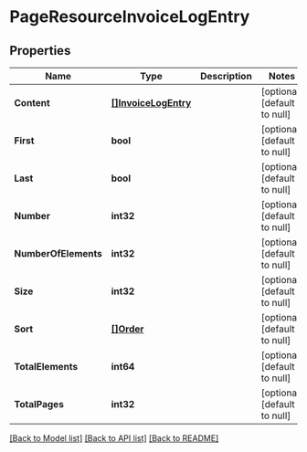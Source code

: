 # PageResourceInvoiceLogEntry

## Properties
Name | Type | Description | Notes
------------ | ------------- | ------------- | -------------
**Content** | [**[]InvoiceLogEntry**](InvoiceLogEntry.md) |  | [optional] [default to null]
**First** | **bool** |  | [optional] [default to null]
**Last** | **bool** |  | [optional] [default to null]
**Number** | **int32** |  | [optional] [default to null]
**NumberOfElements** | **int32** |  | [optional] [default to null]
**Size** | **int32** |  | [optional] [default to null]
**Sort** | [**[]Order**](Order.md) |  | [optional] [default to null]
**TotalElements** | **int64** |  | [optional] [default to null]
**TotalPages** | **int32** |  | [optional] [default to null]

[[Back to Model list]](../README.md#documentation-for-models) [[Back to API list]](../README.md#documentation-for-api-endpoints) [[Back to README]](../README.md)


